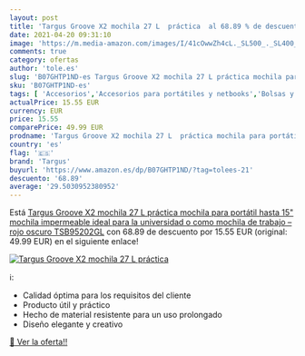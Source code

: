 ```yaml
---
layout: post
title: 'Targus Groove X2 mochila 27 L  práctica  al 68.89 % de descuento'
date: 2021-04-20 09:31:10
image: 'https://m.media-amazon.com/images/I/41cOwwZh4cL._SL500_._SL400_.jpg'
comments: true
category: ofertas
author: 'tole.es'
slug: 'B07GHTP1ND-es Targus Groove X2 mochila 27 L práctica mochila para...'
sku: 'B07GHTP1ND-es'
tags: [ 'Accesorios','Accesorios para portátiles y netbooks','Bolsas y fundas para portátiles y netbooks','Informática','Mochilas para portátiles y netbooks','mochila','targus', ]
actualPrice: 15.55 EUR
currency: EUR
price: 15.55
comparePrice: 49.99 EUR
prodname: 'Targus Groove X2 mochila 27 L  práctica mochila para portátil hasta 15"  mochila impermeable ideal para la universidad o como mochila de trabajo – rojo oscuro  TSB95202GL'
country: 'es'
flag: '🇪🇸'
brand: 'Targus'
buyurl: 'https://www.amazon.es/dp/B07GHTP1ND/?tag=tolees-21'
descuento: '68.89'
average: '29.5030952380952'
---
```


Está [Targus Groove X2 mochila 27 L  práctica mochila para portátil hasta 15"  mochila impermeable ideal para la universidad o como mochila de trabajo – rojo oscuro  TSB95202GL](https://www.amazon.es/dp/B07GHTP1ND/?tag=tolees-21) con 68.89 de descuento por 15.55 EUR (original: 49.99 EUR) en el siguiente enlace!

[![Targus Groove X2 mochila 27 L  práctica ](https://m.media-amazon.com/images/I/41cOwwZh4cL._SL500_._SL400_.jpg)](https://www.amazon.es/dp/B07GHTP1ND/?tag=tolees-21)

ℹ️:

- Calidad óptima para los requisitos del cliente
- Producto útil y práctico
- Hecho de material resistente para un uso prolongado
- Diseño elegante y creativo

[🛒 Ver la oferta!!](https://www.amazon.es/dp/B07GHTP1ND/?tag=tolees-21)
